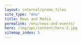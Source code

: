 ```yaml
---
layout: internal/promo_tiles
site_type: "enu"
title: News and Media
permalink: /enu/news-and-events/
hero: /img/apc/content/hero-2.jpg
sitemap_index: 5
---
```


<!--- This child document initializes the page in Jekyll. -->